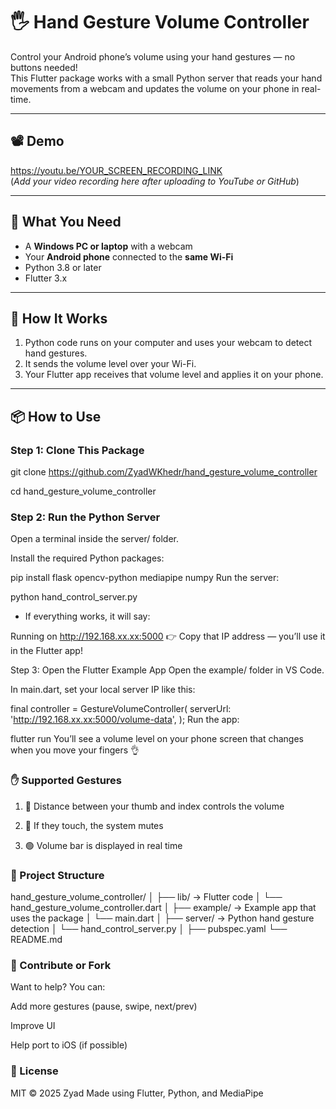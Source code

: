 # 🖐️ Hand Gesture Volume Controller

Control your Android phone’s volume using your hand gestures — no buttons needed!  
This Flutter package works with a small Python server that reads your hand movements from a webcam and updates the volume on your phone in real-time.

---

## 📽️ Demo

https://youtu.be/YOUR_SCREEN_RECORDING_LINK  
(*Add your video recording here after uploading to YouTube or GitHub*)

---

## 🔧 What You Need

- A **Windows PC or laptop** with a webcam
- Your **Android phone** connected to the **same Wi-Fi**
- Python 3.8 or later
- Flutter 3.x

---

## 🚀 How It Works

1. Python code runs on your computer and uses your webcam to detect hand gestures.
2. It sends the volume level over your Wi-Fi.
3. Your Flutter app receives that volume level and applies it on your phone.

---

## 📦 How to Use

### Step 1: Clone This Package

git clone https://github.com/ZyadWKhedr/hand_gesture_volume_controller

cd hand_gesture_volume_controller

### Step 2: Run the Python Server
Open a terminal inside the server/ folder.

Install the required Python packages:

pip install flask opencv-python mediapipe numpy
Run the server:

python hand_control_server.py

- If everything works, it will say:

Running on http://192.168.xx.xx:5000
👉 Copy that IP address — you’ll use it in the Flutter app!

Step 3: Open the Flutter Example App
Open the example/ folder in VS Code.

In main.dart, set your local server IP like this:

final controller = GestureVolumeController(
  serverUrl: 'http://192.168.xx.xx:5000/volume-data',
);
Run the app:

flutter run
You’ll see a volume level on your phone screen that changes when you move your fingers 👌

### ✋ Supported Gestures
1. 📏 Distance between your thumb and index controls the volume

2. 🤏 If they touch, the system mutes

3. 🟢 Volume bar is displayed in real time

### 📁 Project Structure

hand_gesture_volume_controller/
│
├── lib/                    → Flutter code
│   └── hand_gesture_volume_controller.dart
│
├── example/                → Example app that uses the package
│   └── main.dart
│
├── server/                 → Python hand gesture detection
│   └── hand_control_server.py
│
├── pubspec.yaml
└── README.md


### 🤝 Contribute or Fork
Want to help? You can:

Add more gestures (pause, swipe, next/prev)

Improve UI

Help port to iOS (if possible)

### 📜 License
MIT © 2025 Zyad
Made using Flutter, Python, and MediaPipe

